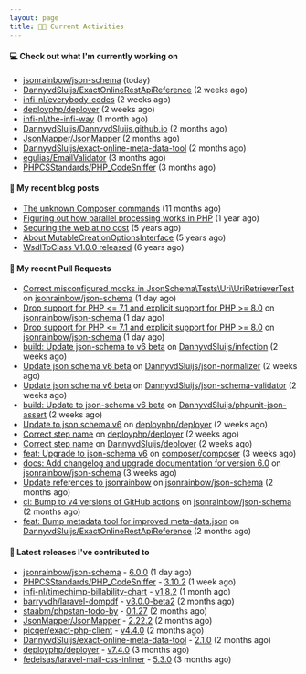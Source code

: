 ```yaml
---
layout: page
title: 👨‍💻 Current Activities
---
```


#### 💻 Check out what I'm currently working on

- [jsonrainbow/json-schema](https://github.com/jsonrainbow/json-schema) (today)
- [DannyvdSluijs/ExactOnlineRestApiReference](https://github.com/DannyvdSluijs/ExactOnlineRestApiReference) (2 weeks ago)
- [infi-nl/everybody-codes](https://github.com/infi-nl/everybody-codes) (2 weeks ago)
- [deployphp/deployer](https://github.com/deployphp/deployer) (2 weeks ago)
- [infi-nl/the-infi-way](https://github.com/infi-nl/the-infi-way) (1 month ago)
- [DannyvdSluijs/DannyvdSluijs.github.io](https://github.com/DannyvdSluijs/DannyvdSluijs.github.io) (2 months ago)
- [JsonMapper/JsonMapper](https://github.com/JsonMapper/JsonMapper) (2 months ago)
- [DannyvdSluijs/exact-online-meta-data-tool](https://github.com/DannyvdSluijs/exact-online-meta-data-tool) (2 months ago)
- [egulias/EmailValidator](https://github.com/egulias/EmailValidator) (3 months ago)
- [PHPCSStandards/PHP_CodeSniffer](https://github.com/PHPCSStandards/PHP_CodeSniffer) (3 months ago)


#### 📜 My recent blog posts

- [The unknown Composer commands](/2023/08/25/the-unknown-composer-commands.html) (11 months ago)
- [Figuring out how parallel processing works in PHP](/2023/06/21/figuring-out-how-parallel-processing-works-in-php.html) (1 year ago)
- [Securing the web at no cost](/2019/02/04/securing-the-web-at-no-cost.html) (5 years ago)
- [About MutableCreationOptionsInterface](/2018/10/15/about-mutable-creation-options-interface.html) (5 years ago)
- [WsdlToClass V1.0.0 released](/2018/01/11/wsdl-to-class-v1-0-0.html) (6 years ago)

#### 🔨 My recent Pull Requests

- [Correct misconfigured mocks in JsonSchema\Tests\Uri\UriRetrieverTest ](https://github.com/jsonrainbow/json-schema/pull/741) on [jsonrainbow/json-schema](https://github.com/jsonrainbow/json-schema) (1 day ago)
- [Drop support for PHP &lt;= 7.1 and explicit support for PHP &gt;= 8.0](https://github.com/jsonrainbow/json-schema/pull/740) on [jsonrainbow/json-schema](https://github.com/jsonrainbow/json-schema) (1 day ago)
- [Drop support for PHP &lt;= 7.1 and explicit support for PHP &gt;= 8.0](https://github.com/jsonrainbow/json-schema/pull/739) on [jsonrainbow/json-schema](https://github.com/jsonrainbow/json-schema) (1 day ago)
- [build: Update json-schema to v6 beta](https://github.com/DannyvdSluijs/infection/pull/1) on [DannyvdSluijs/infection](https://github.com/DannyvdSluijs/infection) (2 weeks ago)
- [Update json schema v6 beta](https://github.com/DannyvdSluijs/json-normalizer/pull/1) on [DannyvdSluijs/json-normalizer](https://github.com/DannyvdSluijs/json-normalizer) (2 weeks ago)
- [Update json schema v6 beta](https://github.com/DannyvdSluijs/json-schema-validator/pull/1) on [DannyvdSluijs/json-schema-validator](https://github.com/DannyvdSluijs/json-schema-validator) (2 weeks ago)
- [build: Update to json-schema v6 beta](https://github.com/DannyvdSluijs/phpunit-json-assert/pull/1) on [DannyvdSluijs/phpunit-json-assert](https://github.com/DannyvdSluijs/phpunit-json-assert) (2 weeks ago)
- [Update to json schema v6](https://github.com/deployphp/deployer/pull/3860) on [deployphp/deployer](https://github.com/deployphp/deployer) (2 weeks ago)
- [Correct step name](https://github.com/deployphp/deployer/pull/3859) on [deployphp/deployer](https://github.com/deployphp/deployer) (2 weeks ago)
- [Correct step name](https://github.com/DannyvdSluijs/deployer/pull/1) on [DannyvdSluijs/deployer](https://github.com/DannyvdSluijs/deployer) (2 weeks ago)
- [feat: Upgrade to json-schema v6](https://github.com/composer/composer/pull/12039) on [composer/composer](https://github.com/composer/composer) (3 weeks ago)
- [docs: Add changelog and upgrade documentation for version 6.0](https://github.com/jsonrainbow/json-schema/pull/732) on [jsonrainbow/json-schema](https://github.com/jsonrainbow/json-schema) (3 weeks ago)
- [Update references to jsonrainbow](https://github.com/jsonrainbow/json-schema/pull/725) on [jsonrainbow/json-schema](https://github.com/jsonrainbow/json-schema) (2 months ago)
- [ci: Bump to v4 versions of GitHub actions](https://github.com/jsonrainbow/json-schema/pull/722) on [jsonrainbow/json-schema](https://github.com/jsonrainbow/json-schema) (2 months ago)
- [feat: Bump metadata tool for improved meta-data.json](https://github.com/DannyvdSluijs/ExactOnlineRestApiReference/pull/146) on [DannyvdSluijs/ExactOnlineRestApiReference](https://github.com/DannyvdSluijs/ExactOnlineRestApiReference) (2 months ago)


#### 🔭 Latest releases I've contributed to

- [jsonrainbow/json-schema](https://github.com/jsonrainbow/json-schema) - [6.0.0](https://github.com/jsonrainbow/json-schema/releases/tag/6.0.0) (1 day ago)
- [PHPCSStandards/PHP_CodeSniffer](https://github.com/PHPCSStandards/PHP_CodeSniffer) - [3.10.2](https://github.com/PHPCSStandards/PHP_CodeSniffer/releases/tag/3.10.2) (1 week ago)
- [infi-nl/timechimp-billability-chart](https://github.com/infi-nl/timechimp-billability-chart) - [v1.8.2](https://github.com/infi-nl/timechimp-billability-chart/releases/tag/v1.8.2) (1 month ago)
- [barryvdh/laravel-dompdf](https://github.com/barryvdh/laravel-dompdf) - [v3.0.0-beta2](https://github.com/barryvdh/laravel-dompdf/releases/tag/v3.0.0-beta2) (2 months ago)
- [staabm/phpstan-todo-by](https://github.com/staabm/phpstan-todo-by) - [0.1.27](https://github.com/staabm/phpstan-todo-by/releases/tag/0.1.27) (2 months ago)
- [JsonMapper/JsonMapper](https://github.com/JsonMapper/JsonMapper) - [2.22.2](https://github.com/JsonMapper/JsonMapper/releases/tag/2.22.2) (2 months ago)
- [picqer/exact-php-client](https://github.com/picqer/exact-php-client) - [v4.4.0](https://github.com/picqer/exact-php-client/releases/tag/v4.4.0) (2 months ago)
- [DannyvdSluijs/exact-online-meta-data-tool](https://github.com/DannyvdSluijs/exact-online-meta-data-tool) - [2.1.0](https://github.com/DannyvdSluijs/exact-online-meta-data-tool/releases/tag/2.1.0) (2 months ago)
- [deployphp/deployer](https://github.com/deployphp/deployer) - [v7.4.0](https://github.com/deployphp/deployer/releases/tag/v7.4.0) (3 months ago)
- [fedeisas/laravel-mail-css-inliner](https://github.com/fedeisas/laravel-mail-css-inliner) - [5.3.0](https://github.com/fedeisas/laravel-mail-css-inliner/releases/tag/5.3.0) (3 months ago)